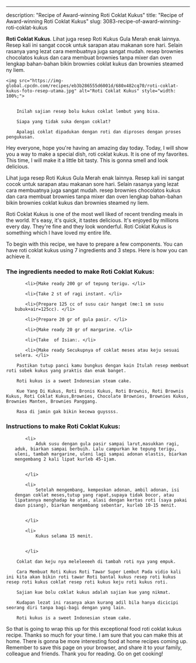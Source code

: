 ---
description: "Recipe of Award-winning Roti Coklat Kukus"
title: "Recipe of Award-winning Roti Coklat Kukus"
slug: 3083-recipe-of-award-winning-roti-coklat-kukus

<p>
	<strong>Roti Coklat Kukus</strong>. 
	Lihat juga resep Roti Kukus Gula Merah enak lainnya. Resep kali ini sangat cocok untuk sarapan atau makanan sore hari. Selain rasanya yang lezat cara membuatnya juga sangat mudah. resep brownies chocolatos kukus dan cara membuat brownies tanpa mixer dan oven lengkap bahan-bahan bikin brownies coklat kukus dan brownies steamed ny liem.
</p>
<p>
	
	<img src="https://img-global.cpcdn.com/recipes/eb3b286555d6001d/680x482cq70/roti-coklat-kukus-foto-resep-utama.jpg" alt="Roti Coklat Kukus" style="width: 100%;">
	
	
		Inilah sajian resep bolu kukus coklat lembut yang bisa.
	
		Siapa yang tidak suka dengan coklat?
	
		Apalagi coklat dipadukan dengan roti dan diproses dengan proses pengukusan.
	
</p>
<p>
	Hey everyone, hope you're having an amazing day today. Today, I will show you a way to make a special dish, roti coklat kukus. It is one of my favorites. This time, I will make it a little bit tasty. This is gonna smell and look delicious.
</p>
	
<p>
	Lihat juga resep Roti Kukus Gula Merah enak lainnya. Resep kali ini sangat cocok untuk sarapan atau makanan sore hari. Selain rasanya yang lezat cara membuatnya juga sangat mudah. resep brownies chocolatos kukus dan cara membuat brownies tanpa mixer dan oven lengkap bahan-bahan bikin brownies coklat kukus dan brownies steamed ny liem.
</p>
<p>
	Roti Coklat Kukus is one of the most well liked of recent trending meals in the world. It's easy, it's quick, it tastes delicious. It's enjoyed by millions every day. They're fine and they look wonderful. Roti Coklat Kukus is something which I have loved my entire life.
</p>

<p>
To begin with this recipe, we have to prepare a few components. You can have roti coklat kukus using 7 ingredients and 3 steps. Here is how you can achieve it.
</p>

<h3>The ingredients needed to make Roti Coklat Kukus:</h3>

<ol>
	
		<li>{Make ready 200 gr of tepung terigu. </li>
	
		<li>{Take 2 st of ragi instant. </li>
	
		<li>{Prepare 125 cc of susu cair hangat (me:1 sm susu bubuk+air=125cc). </li>
	
		<li>{Prepare 20 gr of gula pasir. </li>
	
		<li>{Make ready 20 gr of margarine. </li>
	
		<li>{Take  of Isian:. </li>
	
		<li>{Make ready Secukupnya of coklat meses atau keju sesuai selera. </li>
	
</ol>
<p>
	
		Pastikan tutup panci kamu bungkus dengan kain Itulah resep membuat roti sobek kukus yang praktis dan enak banget.
	
		Roti kukus is a sweet Indonesian steam cake.
	
		Kue Yang Di Kukus, Roti Bronis Kukus, Roti Brownis, Roti Brownis Kukus, Roti Coklat Kukus,Brownies, Chocolate Brownies, Brownies Kukus, Brownies Manten, Brownies Panggang.
	
		Rasa di jamin gak bikin kecewa guyssss.
	
</p>

<h3>Instructions to make Roti Coklat Kukus:</h3>

<ol>
	
		<li>
			Aduk susu dengan gula pasir sampai larut,masukkan ragi, aduk, biarkan sampai berbuih. Lalu campurkan ke tepung terigu, uleni, tambah margarine, uleni lagi sampai adonan elastis, biarkan mengembang 2 kali lipat kurleb 45-1jam.
			
			
		</li>
	
		<li>
			Setelah mengembang, kempeskan adonan, ambil adonan, isi dengan coklat meses,tutup yang rapat,supaya tidak bocor, atau lipatannya menghadap ke atas, alasi dengan kertas roti (saya pakai daun pisang), biarkan mengembang sebentar, kurleb 10-15 menit.
			
			
		</li>
	
		<li>
			Kukus selama 15 menit.
			
			
		</li>
	
</ol>

<p>
	
		Coklat dan keju nya meleleeeeh di tambah roti nya yang empuk.
	
		Cara Membuat Roti Kukus Roti Tawar Super Lembut Pada vidio kali ini kita akan bikin roti tawar Roti bantal kukus resep roti kukus resep roti kukus coklat resep roti kukus keju roti kukus roti.
	
		Sajian kue bolu coklat kukus adalah sajian kue yang nikmat.
	
		Kudapan lezat ini rasanya akan kurang adil bila hanya dicicipi seorang diri tanpa bagi-bagi dengan yang lain.
	
		Roti kukus is a sweet Indonesian steam cake.
	
</p>

<p>
	So that is going to wrap this up for this exceptional food roti coklat kukus recipe. Thanks so much for your time. I am sure that you can make this at home. There is gonna be more interesting food at home recipes coming up. Remember to save this page on your browser, and share it to your family, colleague and friends. Thank you for reading. Go on get cooking!
</p>
